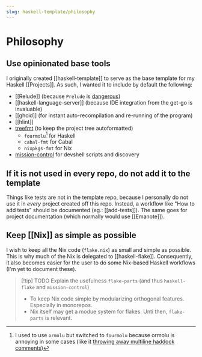 ```yaml
---
slug: haskell-template/philosophy
---
```


# Philosophy

## Use opinionated base tools

I originally created [[haskell-template]] to serve as the base template for my Haskell [[Projects]]. As such, I wanted it to include by default the following:

- [[Relude]] (because `Prelude` is [dangerous](https://github.com/NorfairKing/haskell-dangerous-functions))
- [[haskell-language-server]] (because IDE integration from the get-go is invaluable)
- [[ghcid]] (for instant auto-recompilation and re-running of the program)
- [[hlint]]
- [treefmt] (to keep the project tree autoformatted)
  - `fourmolu`[^ormolu] for Haskell
  - `cabal-fmt` for Cabal
  - `nixpkgs-fmt` for Nix
- [mission-control](https://github.com/Platonic-Systems/mission-control) for devshell scripts and discovery

[treefmt]: https://nixos.asia/en/treefmt

[^ormolu]: I used to use `ormolu` but switched to `fourmolu` because ormolu is annoying in some cases (like it [throwing away multiline haddock comments](https://github.com/tweag/ormolu/issues/641))

## If it is not used in every repo, do not add it to the template

Things like tests are not in the template repo, because I personally do not use it in *every* project created off this repo. Instead, a workflow like "How to add tests" should be documented (eg.: [[add-tests]]). The same goes for project documentation (which normally would use [[Emanote]]).

## Keep [[Nix]] as simple as possible

I wish to keep all the Nix code (`flake.nix`) as small and simple as possible. This is why much of the Nix is delegated to [[haskell-flake]]. Consequently, it also becomes easier for the user to do some Nix-based Haskell workflows (I'm yet to document these).

> [!tip] TODO Explain the usefulness `flake-parts` (and thus `haskell-flake` and `mission-control`)
> 
> - To keep Nix code simple by modularizing orthogonal features. Especially in monorepos. 
> - Nix itself may get a modue system for flakes. Unti then, `flake-parts` is relevant.